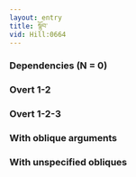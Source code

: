 ```yaml
---
layout: entry
title: སྙོབ་
vid: Hill:0664
---
```

### Dependencies (N = 0)


### Overt 1-2


### Overt 1-2-3


### With oblique arguments


### With unspecified obliques
